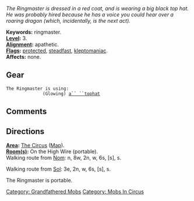 *The Ringmaster is dressed in a red coat, and is wearing a big black top
hat. He was probably hired because he has a voice you could hear over a
roaring dragon (which, incidentally, is the next act).*

**Keywords:** ringmaster.  
**[Level](Level.md "wikilink"):** 3.  
**[Alignment](Alignment.md "wikilink"):** apathetic.  
**[Flags](:Category:_Mob_Types.md "wikilink"):**
[protected](Protected_Mobs.md "wikilink"),
[steadfast](Sentinel_Mobs.md "wikilink"),
[kleptomaniac](:Category:_Scavenging_Mobs.md "wikilink").  
**Affects:** none.  

## Gear

`The Ringmaster is using:`  
<held>`              (Glowing) `[`a`` ``tophat`](Tophat.md "wikilink")

## Comments

## Directions

**[Area](:Category:_Areas.md "wikilink"):** [The
Circus](:Category:_Circus.md "wikilink")
([Map](Circus_Map.md "wikilink")).  
**[Room(s)](:Category:_Rooms.md "wikilink"):** On the High Wire
(portable).  
Walking route from [Nom](Nom "wikilink"): n, 8w, 2n, w, 6s, \[s\], s.

Walking route from [Sol](Sol "wikilink"): 3e, 2n, w, 6s, \[s\], s.

The Ringmaster is portable.  

[Category: Grandfathered Mobs](Category:_Grandfathered_Mobs "wikilink")
[Category: Mobs In Circus](Category:_Mobs_In_Circus "wikilink")
